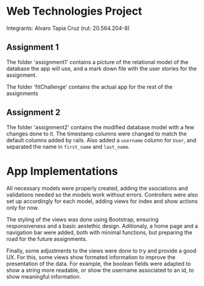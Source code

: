 # Web Technologies Project

Integrants: Alvaro Tapia Cruz (rut: 20.564.204-8)

## Assignment 1

The folder 'assignment1' contains a picture of the relational model of the database the app will use, and a mark down file with the user stories for the assignment.

The folder 'fitChallenge' contains the actual app for the rest of the assignments 

## Assignment 2

The folder 'assignment2' contains the modified database model with a few changes done to it. The timestamp columns were changed to match the default columns added by rails. Also added a `username` column for `User`, and separated the name in `first_name` and `last_name`.

# App Implementations

All necessary models were properly created, adding the ssociations and validations needed so the models work without errors. Controllers were also set up accordingly for each model, adding views for index and show actions only for now.

The styling of the views was done using Bootstrap, ensuring responsiveness and a basic aestethic design. Aditionaly, a home page and a navigation bar were added, both with minimal functions, but preparing the road for the future assignments.

Finally, some adjustments to the views were done to try and provide a good UX. For this, some views show formated information to improve the presentation of the data. For example, the boolean fields were adapted to show a string more readable, or show the username associated to an id, to show meaningful information.